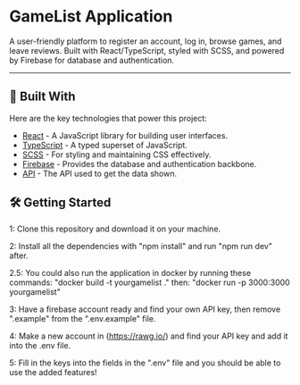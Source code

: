 # GameList Application

A user-friendly platform to register an account, log in, browse games, and leave reviews. Built with React/TypeScript, styled with SCSS, and powered by Firebase for database and authentication.

---

## 🚀 Built With

Here are the key technologies that power this project:

- [React](https://reactjs.org/) - A JavaScript library for building user interfaces.
- [TypeScript](https://www.typescriptlang.org/) - A typed superset of JavaScript.
- [SCSS](https://sass-lang.com/) - For styling and maintaining CSS effectively.
- [Firebase](https://firebase.google.com/) - Provides the database and authentication backbone.
- [API](https://api.rawg.io/) - The API used to get the data shown.

## 🛠️ Getting Started

1: Clone this repository and download it on your machine.

2: Install all the dependencies with "npm install" and run "npm run dev" after.

2.5: You could also run the application in docker by running these commands: 
    "docker build -t yourgamelist ."
    then:
    "docker run -p 3000:3000 yourgamelist"

3: Have a firebase account ready and find your own API key, then remove ".example" from the ".env.example" file. 

4: Make a new account in (https://rawg.io/) and find your API key and add it into the .env file.

5: Fill in the keys into the fields in the ".env" file and you should be able to use the added features!
